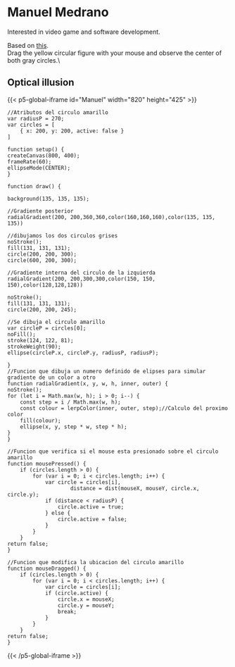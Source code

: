 # Manuel Medrano
Interested in video game and software development.

Based on  [this](https://michaelbach.de/ot/lum-cobc/index.html).\
Drag the yellow circular figure with your mouse and observe the center of both gray circles.\

## Optical illusion
{{< p5-global-iframe id="Manuel" width="820" height="425" >}}

    //Atributos del circulo amarillo
    var radiusP = 270;
    var circles = [
        { x: 200, y: 200, active: false }
    ]

    function setup() {
    createCanvas(800, 400);
    frameRate(60);
    ellipseMode(CENTER);
    }

    function draw() {
    
    background(135, 135, 135);
    
    //Gradiente posterior
    radialGradient(200, 200,360,360,color(160,160,160),color(135, 135, 135))
    
    //dibujamos los dos circulos grises
    noStroke();
    fill(131, 131, 131);
    circle(200, 200, 300);
    circle(600, 200, 300);
    
    //Gradiente interna del circulo de la izquierda
    radialGradient(200, 200,300,300,color(150, 150, 150),color(128,128,128))
    
    noStroke();
    fill(131, 131, 131);
    circle(200, 200, 245);
    
    //Se dibuja el circulo amarillo
    var circleP = circles[0];
    noFill();
    stroke(124, 122, 81);
    strokeWeight(90);
    ellipse(circleP.x, circleP.y, radiusP, radiusP);
        
    }
    //Funcion que dibuja un numero definido de elipses para simular gradiente de un color a otro
    function radialGradient(x, y, w, h, inner, outer) {
    noStroke();
    for (let i = Math.max(w, h); i > 0; i--) {
        const step = i / Math.max(w, h);
        const colour = lerpColor(inner, outer, step);//Calculo del proximo color
        fill(colour);
        ellipse(x, y, step * w, step * h);
    }
    }

    //Funcion que verifica si el mouse esta presionado sobre el circulo amarillo
    function mousePressed() {
        if (circles.length > 0) {
            for (var i = 0; i < circles.length; i++) {
                var circle = circles[i],
                        distance = dist(mouseX, mouseY, circle.x, circle.y);
                if (distance < radiusP) {
                    circle.active = true;
                } else {
                    circle.active = false;
                }
            }
        }
    return false;
    }

    //Funcion que modifica la ubicacion del circulo amarillo 
    function mouseDragged() {
        if (circles.length > 0) {
            for (var i = 0; i < circles.length; i++) {
                var circle = circles[i];
                if (circle.active) {
                    circle.x = mouseX;
                    circle.y = mouseY;
                    break;
                }
            }
        }
    return false;
    }
{{< /p5-global-iframe >}}
